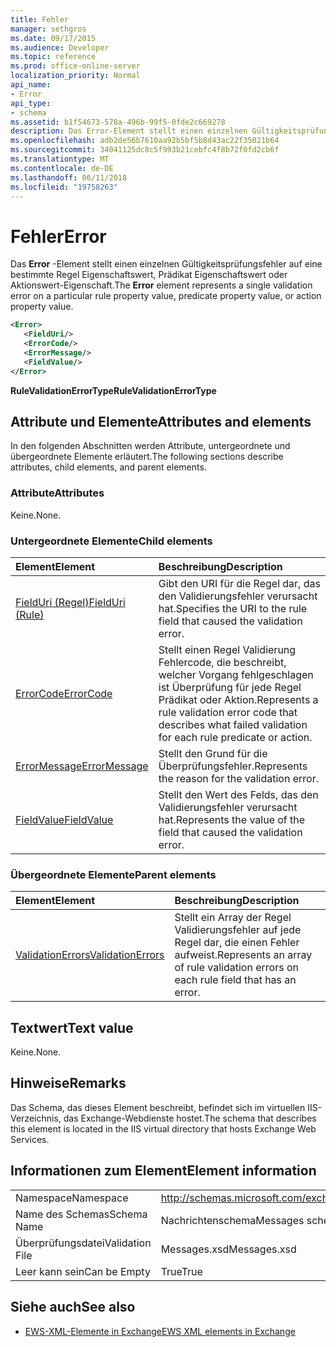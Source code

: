 ```yaml
---
title: Fehler
manager: sethgros
ms.date: 09/17/2015
ms.audience: Developer
ms.topic: reference
ms.prod: office-online-server
localization_priority: Normal
api_name:
- Error
api_type:
- schema
ms.assetid: b1f54673-578a-496b-99f5-0fde2c669278
description: Das Error-Element stellt einen einzelnen Gültigkeitsprüfungsfehler auf eine bestimmte Regel Eigenschaftswert, Prädikat Eigenschaftswert oder Aktionswert-Eigenschaft.
ms.openlocfilehash: adb2de56b7610aa92b5bf5b8d43ac22f35021b64
ms.sourcegitcommit: 34041125dc8c5f993b21cebfc4f8b72f0fd2cb6f
ms.translationtype: MT
ms.contentlocale: de-DE
ms.lasthandoff: 06/11/2018
ms.locfileid: "19758263"
---
```

# <a name="error"></a><span data-ttu-id="92019-103">Fehler</span><span class="sxs-lookup"><span data-stu-id="92019-103">Error</span></span>

<span data-ttu-id="92019-104">Das **Error** -Element stellt einen einzelnen Gültigkeitsprüfungsfehler auf eine bestimmte Regel Eigenschaftswert, Prädikat Eigenschaftswert oder Aktionswert-Eigenschaft.</span><span class="sxs-lookup"><span data-stu-id="92019-104">The **Error** element represents a single validation error on a particular rule property value, predicate property value, or action property value.</span></span> 
  
```XML
<Error>
   <FieldUri/>
   <ErrorCode/>
   <ErrorMessage/>
   <FieldValue/>
</Error>
```

 <span data-ttu-id="92019-105">**RuleValidationErrorType**</span><span class="sxs-lookup"><span data-stu-id="92019-105">**RuleValidationErrorType**</span></span>
## <a name="attributes-and-elements"></a><span data-ttu-id="92019-106">Attribute und Elemente</span><span class="sxs-lookup"><span data-stu-id="92019-106">Attributes and elements</span></span>

<span data-ttu-id="92019-107">In den folgenden Abschnitten werden Attribute, untergeordnete und übergeordnete Elemente erläutert.</span><span class="sxs-lookup"><span data-stu-id="92019-107">The following sections describe attributes, child elements, and parent elements.</span></span>
  
### <a name="attributes"></a><span data-ttu-id="92019-108">Attribute</span><span class="sxs-lookup"><span data-stu-id="92019-108">Attributes</span></span>

<span data-ttu-id="92019-109">Keine.</span><span class="sxs-lookup"><span data-stu-id="92019-109">None.</span></span>
  
### <a name="child-elements"></a><span data-ttu-id="92019-110">Untergeordnete Elemente</span><span class="sxs-lookup"><span data-stu-id="92019-110">Child elements</span></span>

|<span data-ttu-id="92019-111">**Element**</span><span class="sxs-lookup"><span data-stu-id="92019-111">**Element**</span></span>|<span data-ttu-id="92019-112">**Beschreibung**</span><span class="sxs-lookup"><span data-stu-id="92019-112">**Description**</span></span>|
|:-----|:-----|
|[<span data-ttu-id="92019-113">FieldUri (Regel)</span><span class="sxs-lookup"><span data-stu-id="92019-113">FieldUri (Rule)</span></span>](fielduri-rule.md) <br/> |<span data-ttu-id="92019-114">Gibt den URI für die Regel dar, das den Validierungsfehler verursacht hat.</span><span class="sxs-lookup"><span data-stu-id="92019-114">Specifies the URI to the rule field that caused the validation error.</span></span>  <br/> |
|[<span data-ttu-id="92019-115">ErrorCode</span><span class="sxs-lookup"><span data-stu-id="92019-115">ErrorCode</span></span>](errorcode.md) <br/> |<span data-ttu-id="92019-116">Stellt einen Regel Validierung Fehlercode, die beschreibt, welcher Vorgang fehlgeschlagen ist Überprüfung für jede Regel Prädikat oder Aktion.</span><span class="sxs-lookup"><span data-stu-id="92019-116">Represents a rule validation error code that describes what failed validation for each rule predicate or action.</span></span>  <br/> |
|[<span data-ttu-id="92019-117">ErrorMessage</span><span class="sxs-lookup"><span data-stu-id="92019-117">ErrorMessage</span></span>](errormessage.md) <br/> |<span data-ttu-id="92019-118">Stellt den Grund für die Überprüfungsfehler.</span><span class="sxs-lookup"><span data-stu-id="92019-118">Represents the reason for the validation error.</span></span>  <br/> |
|[<span data-ttu-id="92019-119">FieldValue</span><span class="sxs-lookup"><span data-stu-id="92019-119">FieldValue</span></span>](fieldvalue.md) <br/> |<span data-ttu-id="92019-120">Stellt den Wert des Felds, das den Validierungsfehler verursacht hat.</span><span class="sxs-lookup"><span data-stu-id="92019-120">Represents the value of the field that caused the validation error.</span></span>  <br/> |
   
### <a name="parent-elements"></a><span data-ttu-id="92019-121">Übergeordnete Elemente</span><span class="sxs-lookup"><span data-stu-id="92019-121">Parent elements</span></span>

|<span data-ttu-id="92019-122">**Element**</span><span class="sxs-lookup"><span data-stu-id="92019-122">**Element**</span></span>|<span data-ttu-id="92019-123">**Beschreibung**</span><span class="sxs-lookup"><span data-stu-id="92019-123">**Description**</span></span>|
|:-----|:-----|
|[<span data-ttu-id="92019-124">ValidationErrors</span><span class="sxs-lookup"><span data-stu-id="92019-124">ValidationErrors</span></span>](validationerrors.md) <br/> |<span data-ttu-id="92019-125">Stellt ein Array der Regel Validierungsfehler auf jede Regel dar, die einen Fehler aufweist.</span><span class="sxs-lookup"><span data-stu-id="92019-125">Represents an array of rule validation errors on each rule field that has an error.</span></span>  <br/> |
   
## <a name="text-value"></a><span data-ttu-id="92019-126">Textwert</span><span class="sxs-lookup"><span data-stu-id="92019-126">Text value</span></span>

<span data-ttu-id="92019-127">Keine.</span><span class="sxs-lookup"><span data-stu-id="92019-127">None.</span></span>
  
## <a name="remarks"></a><span data-ttu-id="92019-128">Hinweise</span><span class="sxs-lookup"><span data-stu-id="92019-128">Remarks</span></span>

<span data-ttu-id="92019-129">Das Schema, das dieses Element beschreibt, befindet sich im virtuellen IIS-Verzeichnis, das Exchange-Webdienste hostet.</span><span class="sxs-lookup"><span data-stu-id="92019-129">The schema that describes this element is located in the IIS virtual directory that hosts Exchange Web Services.</span></span>
  
## <a name="element-information"></a><span data-ttu-id="92019-130">Informationen zum Element</span><span class="sxs-lookup"><span data-stu-id="92019-130">Element information</span></span>

|||
|:-----|:-----|
|<span data-ttu-id="92019-131">Namespace</span><span class="sxs-lookup"><span data-stu-id="92019-131">Namespace</span></span>  <br/> |http://schemas.microsoft.com/exchange/services/2006/messages  <br/> |
|<span data-ttu-id="92019-132">Name des Schemas</span><span class="sxs-lookup"><span data-stu-id="92019-132">Schema Name</span></span>  <br/> |<span data-ttu-id="92019-133">Nachrichtenschema</span><span class="sxs-lookup"><span data-stu-id="92019-133">Messages schema</span></span>  <br/> |
|<span data-ttu-id="92019-134">Überprüfungsdatei</span><span class="sxs-lookup"><span data-stu-id="92019-134">Validation File</span></span>  <br/> |<span data-ttu-id="92019-135">Messages.xsd</span><span class="sxs-lookup"><span data-stu-id="92019-135">Messages.xsd</span></span>  <br/> |
|<span data-ttu-id="92019-136">Leer kann sein</span><span class="sxs-lookup"><span data-stu-id="92019-136">Can be Empty</span></span>  <br/> |<span data-ttu-id="92019-137">True</span><span class="sxs-lookup"><span data-stu-id="92019-137">True</span></span>  <br/> |
   
## <a name="see-also"></a><span data-ttu-id="92019-138">Siehe auch</span><span class="sxs-lookup"><span data-stu-id="92019-138">See also</span></span>



- [<span data-ttu-id="92019-139">EWS-XML-Elemente in Exchange</span><span class="sxs-lookup"><span data-stu-id="92019-139">EWS XML elements in Exchange</span></span>](ews-xml-elements-in-exchange.md)

